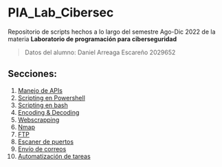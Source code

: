 # PIA_Lab_Cibersec
Repositorio de scripts hechos a lo largo del semestre Ago-Dic 2022 de la materia **Laboratorio de programación para ciberseguridad**
> Datos del alumno:
> Daniel Arreaga Escareño 2029652
## Secciones:
1. [Manejo de APIs]()
2. [Scripting en Powershell]()
3. [Scripting en bash]()
4. [Encoding & Decoding]()
5. [Webscrapping]()
6. [Nmap]()
7. [FTP]()
8. [Escaner de puertos]()
9. [Envío de correos]()
10. [Automatización de tareas]()
